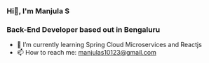 ### Hi👋, I'm Manjula S

### Back-End Developer based out in Bengaluru
         
 
- 🌱 I’m currently learning Spring Cloud Microservices and Reactjs
- 📫 How to reach me: manjulas10123@gmail.com
  
<!--
**manjula-s-13/manjula-s-13** is a ✨ _special_ ✨ repository because its `README.md` (this file) appears on your GitHub profile.

Here are some ideas to get you started:

- 🔭 I’m currently working on ...
- 🌱 I’m currently learning ...
- 👯 I’m looking to collaborate on ...
- 🤔 I’m looking for help with ...
- 💬 Ask me about ...
- 📫 How to reach me: ...
- 😄 Pronouns: ...
- ⚡ Fun fact: ...
-->
